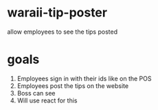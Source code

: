 # waraii-tip-poster
allow employees to see the tips posted 
# goals
1) Employees sign in with their ids like on the POS
2) Employees post the tips on the website
3) Boss can see 
4) Will use react for this
